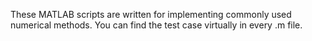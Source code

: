 These MATLAB scripts are written for implementing commonly used numerical methods.
You can find the test case virtually in every .m file.
